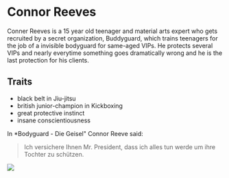 # Connor Reeves
Conner Reeves is a 15 year old teenager and material arts expert who gets recruited by a secret organization, Buddyguard, which trains teenagers for the job of a invisible bodyguard for same-aged VIPs. He protects several VIPs and nearly everytime something goes dramatically wrong and he is the last protection for his clients.

## Traits
* black belt in Jiu-jitsu
* british junior-champion in Kickboxing
* great protective instinct
* insane conscientiousness


In *Bodyguard - Die Geisel" Connor Reeve said:
>Ich versichere Ihnen Mr. President, dass ich alles tun werde um ihre Tochter zu schützen.


<img src="https://www.bodyguard-books.co.uk/wp-content/uploads/2013/08/Hostage.png"/>
